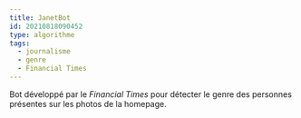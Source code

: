 ```yaml
---
title: JanetBot
id: 20210818090452
type: algorithme
tags:
  - journalisme
  - genre
  - Financial Times
---
```


Bot développé par le *Financial Times* pour détecter le genre des personnes présentes sur les photos de la homepage.